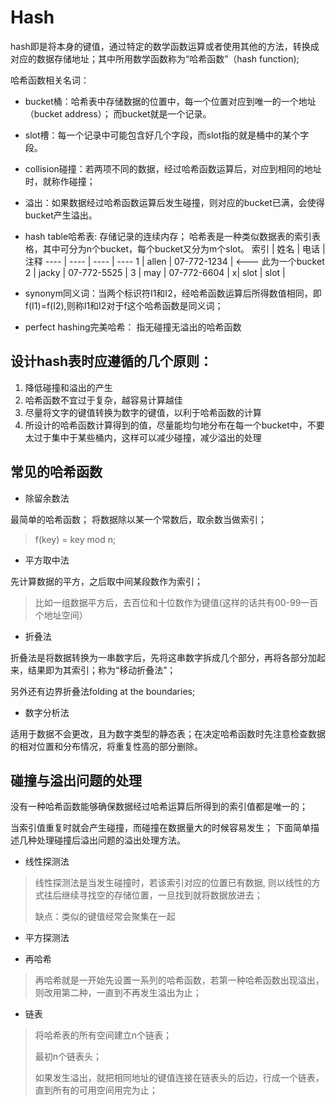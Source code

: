 # Hash 
hash即是将本身的键值，通过特定的数学函数运算或者使用其他的方法，转换成对应的数据存储地址；其中所用数学函数称为“哈希函数”（hash function);

哈希函数相关名词：

* bucket桶：哈希表中存储数据的位置中，每一个位置对应到唯一的一个地址（bucket address）； 而bucket就是一个记录。

* slot槽：每一个记录中可能包含好几个字段，而slot指的就是桶中的某个字段。
 
* collision碰撞：若两项不同的数据，经过哈希函数运算后，对应到相同的地址时，就称作碰撞；

* 溢出：如果数据经过哈希函数运算后发生碰撞，则对应的bucket已满，会使得bucket产生溢出。

* hash table哈希表: 存储记录的连续内存； 哈希表是一种类似数据表的索引表格，其中可分为n个bucket，每个bucket又分为m个slot。 索引 | 姓名 | 电话 | 注释
 ---- | ---- | ---- | ----
 1 | allen | 07-772-1234 | <--- 此为一个bucket
 2 | jacky | 07-772-5525 | 
 3 | may | 07-772-6604 | 
  x|   slot  | slot |
  
  
* synonym同义词：当两个标识符I1和I2，经哈希函数运算后所得数值相同，即f(I1)=f(I2),则称I1和I2对于f这个哈希函数是同义词；

* perfect hashing完美哈希： 指无碰撞无溢出的哈希函数


## 设计hash表时应遵循的几个原则：
1. 降低碰撞和溢出的产生
2. 哈希函数不宜过于复杂，越容易计算越佳
3. 尽量将文字的键值转换为数字的键值，以利于哈希函数的计算
4. 所设计的哈希函数计算得到的值，尽量能均匀地分布在每一个bucket中，不要太过于集中于某些桶内，这样可以减少碰撞，减少溢出的处理

## 常见的哈希函数

* 除留余数法

最简单的哈希函数；
将数据除以某一个常数后，取余数当做索引；
>f(key) = key mod n;

* 平方取中法

先计算数据的平方，之后取中间某段数作为索引；

> 比如一组数据平方后，去百位和十位数作为键值(这样的话共有00-99一百个地址空间）

* 折叠法

折叠法是将数据转换为一串数字后，先将这串数字拆成几个部分，再将各部分加起来，结果即为其索引；称为“移动折叠法”；


 另外还有边界折叠法folding at the boundaries;
 
 * 数字分析法
 
 适用于数据不会更改，且为数字类型的静态表；在决定哈希函数时先注意检查数据的相对位置和分布情况，将重复性高的部分删除。
 
 
## 碰撞与溢出问题的处理
没有一种哈希函数能够确保数据经过哈希运算后所得到的索引值都是唯一的；

当索引值重复时就会产生碰撞，而碰撞在数据量大的时候容易发生；
下面简单描述几种处理碰撞后溢出问题的溢出处理方法。

* 线性探测法


> 线性探测法是当发生碰撞时，若该索引对应的位置已有数据, 则以线性的方式往后继续寻找空的存储位置，一旦找到就将数据放进去；
> 
> 缺点：类似的键值经常会聚集在一起



* 平方探测法

* 再哈希

> 再哈希就是一开始先设置一系列的哈希函数，若第一种哈希函数出现溢出，则改用第二种，一直到不再发生溢出为止；


* 链表
 
> 将哈希表的所有空间建立n个链表；
> 
> 最初n个链表头；
> 
> 如果发生溢出，就把相同地址的键值连接在链表头的后边，行成一个链表，直到所有的可用空间用完为止；